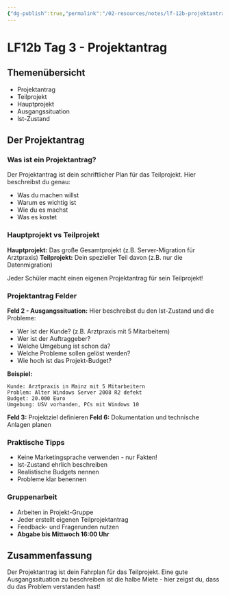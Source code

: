 ```yaml
---
{"dg-publish":true,"permalink":"/02-resources/notes/lf-12b-projektantrag/","tags":["GFN/LF12/FISI"],"noteIcon":"","updated":"2025-10-29T12:59:07.838+01:00"}
---
```


# LF12b Tag 3 - Projektantrag

## Themenübersicht

- Projektantrag
- Teilprojekt
- Hauptprojekt
- Ausgangssituation
- Ist-Zustand

## Der Projektantrag

### Was ist ein Projektantrag?

Der Projektantrag ist dein schriftlicher Plan für das Teilprojekt. Hier beschreibst du genau:

- Was du machen willst
- Warum es wichtig ist
- Wie du es machst
- Was es kostet

### Hauptprojekt vs Teilprojekt

**Hauptprojekt:** Das große Gesamtprojekt (z.B. Server-Migration für Arztpraxis) 
**Teilprojekt:** Dein spezieller Teil davon (z.B. nur die Datenmigration)

Jeder Schüler macht einen eigenen Projektantrag für sein Teilprojekt!

### Projektantrag Felder

**Feld 2 - Ausgangssituation:** Hier beschreibst du den Ist-Zustand und die Probleme:

- Wer ist der Kunde? (z.B. Arztpraxis mit 5 Mitarbeitern)
- Wer ist der Auftraggeber?
- Welche Umgebung ist schon da?
- Welche Probleme sollen gelöst werden?
- Wie hoch ist das Projekt-Budget?

**Beispiel:**

```
Kunde: Arztpraxis in Mainz mit 5 Mitarbeitern
Problem: Alter Windows Server 2008 R2 defekt
Budget: 20.000 Euro
Umgebung: USV vorhanden, PCs mit Windows 10
```

**Feld 3:** Projektziel definieren **Feld 6:** Dokumentation und technische Anlagen planen

### Praktische Tipps

- Keine Marketingsprache verwenden - nur Fakten!
- Ist-Zustand ehrlich beschreiben
- Realistische Budgets nennen
- Probleme klar benennen

### Gruppenarbeit

- Arbeiten in Projekt-Gruppe
- Jeder erstellt eigenen Teilprojektantrag
- Feedback- und Fragerunden nutzen
- **Abgabe bis Mittwoch 16:00 Uhr**

## Zusammenfassung

Der Projektantrag ist dein Fahrplan für das Teilprojekt. Eine gute Ausgangssituation zu beschreiben ist die halbe Miete - hier zeigst du, dass du das Problem verstanden hast!